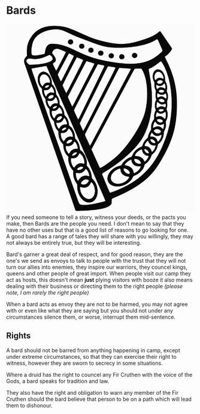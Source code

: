# Bards
 
![Bard Harp](img/bard.svg) If you need someone to tell a story, witness your deeds, or the pacts you make, then Bards are the people you need. I don't mean to say that they have no other uses but that is a good list of reasons to go looking for one.   
A good bard has a range of tales they will share with you willingly, they may not always be entirely true, but they  will be interesting.

Bard's garner a great deal of respect, and for good reason, they are the one's we send as envoys to talk to people  with the trust that they will not turn our allies into enemies, they inspire our warriors, they councel kings,  queens and other people of great import. When people visit our camp they act as hosts, this doesn't mean **just**  plying visitors with booze it also means dealing with their business or directing them to the right people *(please  note, I am rarely the right people)*

 
When a bard acts as envoy they are not to be harmed, you may not agree with or even like what they are saying but  you should not under any circumstances silence them, or worse, interrupt them mid-sentence.
 
 
## Rights
 
 
A bard should not be barred from anything happening in camp, except under extreme circumstances, so that they can  exercise their right to witness, however they are sworn to secrecy in some situations.  
 
Where a druid has the right to councel any Fir Cruthen with the voice of the Gods, a bard speaks for tradition and  law. 
 
They also have the right and obligation to warn any member of the Fir Cruthen should the bard believe that person to be on a path which will lead them to dishonour.